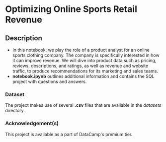 # Optimizing Online Sports Retail Revenue

## Description
- In this notebook, we play the role of a product analyst for an online sports clothing company. The company is specifically interested in how it can improve revenue. We will dive into product data such as pricing, reviews, descriptions, and ratings, as well as revenue and website traffic, to produce recommendations for its marketing and sales teams. 
- **notebook.ipynb** outlines additional information and contains the SQL project with questions and answers.


### Dataset 
The project makes use of several **.csv** files that are available in the *datasets* directory.


### Acknowledgement(s)
This project is available as a part of DataCamp's premium tier.